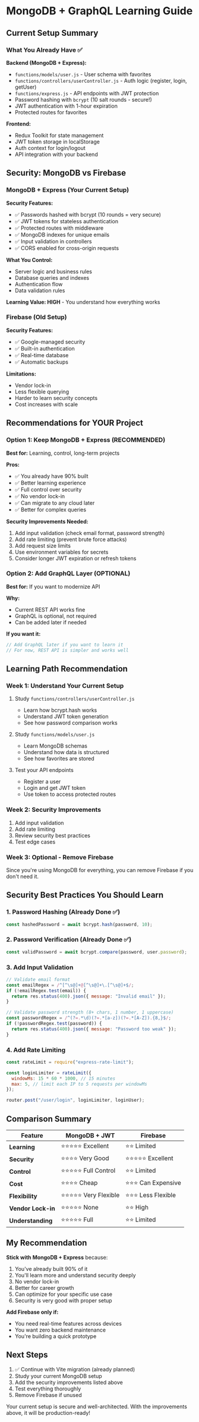 # MongoDB + GraphQL Learning Guide

## Current Setup Summary

### What You Already Have ✅

**Backend (MongoDB + Express):**

- `functions/models/user.js` - User schema with favorites
- `functions/controllers/userController.js` - Auth logic (register, login, getUser)
- `functions/express.js` - API endpoints with JWT protection
- Password hashing with `bcrypt` (10 salt rounds - secure!)
- JWT authentication with 1-hour expiration
- Protected routes for favorites

**Frontend:**

- Redux Toolkit for state management
- JWT token storage in localStorage
- Auth context for login/logout
- API integration with your backend

## Security: MongoDB vs Firebase

### MongoDB + Express (Your Current Setup)

**Security Features:**

- ✅ Passwords hashed with bcrypt (10 rounds = very secure)
- ✅ JWT tokens for stateless authentication
- ✅ Protected routes with middleware
- ✅ MongoDB indexes for unique emails
- ✅ Input validation in controllers
- ✅ CORS enabled for cross-origin requests

**What You Control:**

- Server logic and business rules
- Database queries and indexes
- Authentication flow
- Data validation rules

**Learning Value: HIGH** - You understand how everything works

### Firebase (Old Setup)

**Security Features:**

- ✅ Google-managed security
- ✅ Built-in authentication
- ✅ Real-time database
- ✅ Automatic backups

**Limitations:**

- Vendor lock-in
- Less flexible querying
- Harder to learn security concepts
- Cost increases with scale

## Recommendations for YOUR Project

### Option 1: Keep MongoDB + Express (RECOMMENDED)

**Best for:** Learning, control, long-term projects

**Pros:**

- ✅ You already have 90% built
- ✅ Better learning experience
- ✅ Full control over security
- ✅ No vendor lock-in
- ✅ Can migrate to any cloud later
- ✅ Better for complex queries

**Security Improvements Needed:**

1. Add input validation (check email format, password strength)
2. Add rate limiting (prevent brute force attacks)
3. Add request size limits
4. Use environment variables for secrets
5. Consider longer JWT expiration or refresh tokens

### Option 2: Add GraphQL Layer (OPTIONAL)

**Best for:** If you want to modernize API

**Why:**

- Current REST API works fine
- GraphQL is optional, not required
- Can be added later if needed

**If you want it:**

```javascript
// Add GraphQL later if you want to learn it
// For now, REST API is simpler and works well
```

## Learning Path Recommendation

### Week 1: Understand Your Current Setup

1. Study `functions/controllers/userController.js`

   - Learn how bcrypt.hash works
   - Understand JWT token generation
   - See how password comparison works

2. Study `functions/models/user.js`

   - Learn MongoDB schemas
   - Understand how data is structured
   - See how favorites are stored

3. Test your API endpoints
   - Register a user
   - Login and get JWT token
   - Use token to access protected routes

### Week 2: Security Improvements

1. Add input validation
2. Add rate limiting
3. Review security best practices
4. Test edge cases

### Week 3: Optional - Remove Firebase

Since you're using MongoDB for everything, you can remove Firebase if you don't need it.

## Security Best Practices You Should Learn

### 1. Password Hashing (Already Done ✅)

```javascript
const hashedPassword = await bcrypt.hash(password, 10);
```

### 2. Password Verification (Already Done ✅)

```javascript
const validPassword = await bcrypt.compare(password, user.password);
```

### 3. Add Input Validation

```javascript
// Validate email format
const emailRegex = /^[^\s@]+@[^\s@]+\.[^\s@]+$/;
if (!emailRegex.test(email)) {
  return res.status(400).json({ message: "Invalid email" });
}

// Validate password strength (8+ chars, 1 number, 1 uppercase)
const passwordRegex = /^(?=.*\d)(?=.*[a-z])(?=.*[A-Z]).{8,}$/;
if (!passwordRegex.test(password)) {
  return res.status(400).json({ message: "Password too weak" });
}
```

### 4. Add Rate Limiting

```javascript
const rateLimit = require("express-rate-limit");

const loginLimiter = rateLimit({
  windowMs: 15 * 60 * 1000, // 15 minutes
  max: 5, // limit each IP to 5 requests per windowMs
});

router.post("/user/login", loginLimiter, loginUser);
```

## Comparison Summary

| Feature            | MongoDB + JWT            | Firebase             |
| ------------------ | ------------------------ | -------------------- |
| **Learning**       | ⭐⭐⭐⭐⭐ Excellent     | ⭐⭐ Limited         |
| **Security**       | ⭐⭐⭐⭐ Very Good       | ⭐⭐⭐⭐⭐ Excellent |
| **Control**        | ⭐⭐⭐⭐⭐ Full Control  | ⭐⭐ Limited         |
| **Cost**           | ⭐⭐⭐⭐ Cheap           | ⭐⭐⭐ Can Expensive |
| **Flexibility**    | ⭐⭐⭐⭐⭐ Very Flexible | ⭐⭐⭐ Less Flexible |
| **Vendor Lock-in** | ⭐⭐⭐⭐⭐ None          | ⭐⭐ High            |
| **Understanding**  | ⭐⭐⭐⭐⭐ Full          | ⭐⭐ Limited         |

## My Recommendation

**Stick with MongoDB + Express** because:

1. You've already built 90% of it
2. You'll learn more and understand security deeply
3. No vendor lock-in
4. Better for career growth
5. Can optimize for your specific use case
6. Security is very good with proper setup

**Add Firebase only if:**

- You need real-time features across devices
- You want zero backend maintenance
- You're building a quick prototype

## Next Steps

1. ✅ Continue with Vite migration (already planned)
2. Study your current MongoDB setup
3. Add the security improvements listed above
4. Test everything thoroughly
5. Remove Firebase if unused

Your current setup is secure and well-architected. With the improvements above, it will be production-ready!

